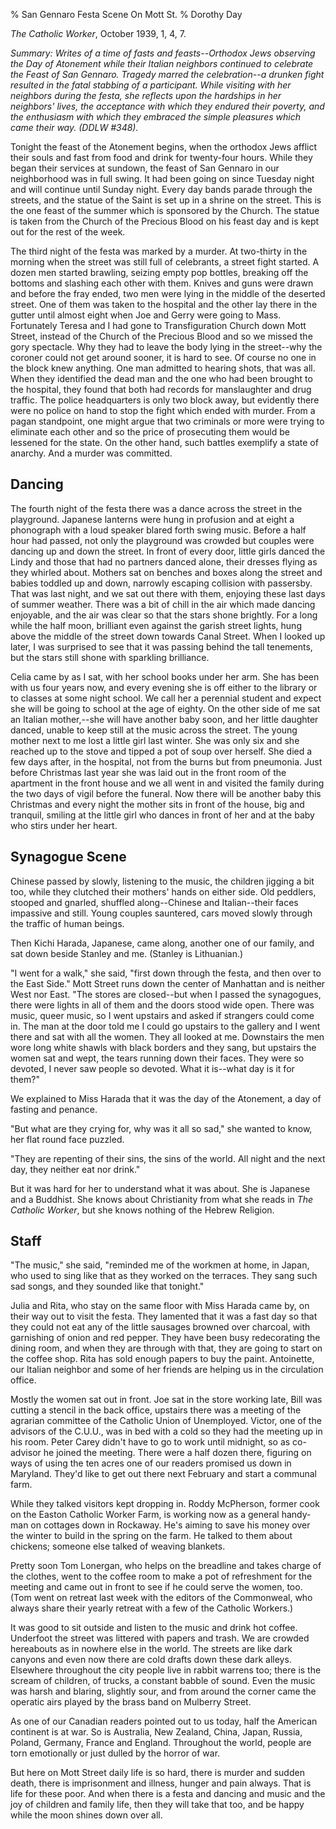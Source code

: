 % San Gennaro Festa Scene On Mott St.
% Dorothy Day

*The Catholic Worker*, October 1939, 1, 4, 7.

*Summary: Writes of a time of fasts and feasts--Orthodox Jews observing
the Day of Atonement while their Italian neighbors continued to
celebrate the Feast of San Gennaro. Tragedy marred the celebration--a
drunken fight resulted in the fatal stabbing of a participant. While
visiting with her neighbors during the festa, she reflects upon the
hardships in her neighbors' lives, the acceptance with which they
endured their poverty, and the enthusiasm with which they embraced the
simple pleasures which came their way. (DDLW \#348).*

Tonight the feast of the Atonement begins, when the orthodox Jews
afflict their souls and fast from food and drink for twenty-four hours.
While they began their services at sundown, the feast of San Gennaro in
our neighborhood was in full swing. It had been going on since Tuesday
night and will continue until Sunday night. Every day bands parade
through the streets, and the statue of the Saint is set up in a shrine
on the street. This is the one feast of the summer which is sponsored by
the Church. The statue is taken from the Church of the Precious Blood on
his feast day and is kept out for the rest of the week.

The third night of the festa was marked by a murder. At two-thirty in
the morning when the street was still full of celebrants, a street fight
started. A dozen men started brawling, seizing empty pop bottles,
breaking off the bottoms and slashing each other with them. Knives and
guns were drawn and before the fray ended, two men were lying in the
middle of the deserted street. One of them was taken to the hospital and
the other lay there in the gutter until almost eight when Joe and Gerry
were going to Mass. Fortunately Teresa and I had gone to Transfiguration
Church down Mott Street, instead of the Church of the Precious Blood and
so we missed the gory spectacle. Why they had to leave the body lying in
the street--why the coroner could not get around sooner, it is hard to
see. Of course no one in the block knew anything. One man admitted to
hearing shots, that was all. When they identified the dead man and the
one who had been brought to the hospital, they found that both had
records for manslaughter and drug traffic. The police headquarters is
only two block away, but evidently there were no police on hand to stop
the fight which ended with murder. From a pagan standpoint, one might
argue that two criminals or more were trying to eliminate each other and
so the price of prosecuting them would be lessened for the state. On the
other hand, such battles exemplify a state of anarchy. And a murder was
committed.

Dancing
-------

The fourth night of the festa there was a dance across the street in the
playground. Japanese lanterns were hung in profusion and at eight a
phonograph with a loud speaker blared forth swing music. Before a half
hour had passed, not only the playground was crowded but couples were
dancing up and down the street. In front of every door, little girls
danced the Lindy and those that had no partners danced alone, their
dresses flying as they whirled about. Mothers sat on benches and boxes
along the street and babies toddled up and down, narrowly escaping
collision with passersby. That was last night, and we sat out there with
them, enjoying these last days of summer weather. There was a bit of
chill in the air which made dancing enjoyable, and the air was clear so
that the stars shone brightly. For a long while the half moon, brilliant
even against the garish street lights, hung above the middle of the
street down towards Canal Street. When I looked up later, I was
surprised to see that it was passing behind the tall tenements, but the
stars still shone with sparkling brilliance.

Celia came by as I sat, with her school books under her arm. She has
been with us four years now, and every evening she is off either to the
library or to classes at some night school. We call her a perennial
student and expect she will be going to school at the age of eighty. On
the other side of me sat an Italian mother,--she will have another baby
soon, and her little daughter danced, unable to keep still at the music
across the street. The young mother next to me lost a little girl last
winter. She was only six and she reached up to the stove and tipped a
pot of soup over herself. She died a few days after, in the hospital,
not from the burns but from pneumonia. Just before Christmas last year
she was laid out in the front room of the apartment in the front house
and we all went in and visited the family during the two days of vigil
before the funeral. Now there will be another baby this Christmas and
every night the mother sits in front of the house, big and tranquil,
smiling at the little girl who dances in front of her and at the baby
who stirs under her heart.

Synagogue Scene
---------------

Chinese passed by slowly, listening to the music, the children jigging a
bit too, while they clutched their mothers' hands on either side. Old
peddlers, stooped and gnarled, shuffled along--Chinese and
Italian--their faces impassive and still. Young couples sauntered, cars
moved slowly through the traffic of human beings.

Then Kichi Harada, Japanese, came along, another one of our family, and
sat down beside Stanley and me. (Stanley is Lithuanian.)

"I went for a walk," she said, "first down through the festa, and then
over to the East Side." Mott Street runs down the center of Manhattan
and is neither West nor East. "The stores are closed--but when I passed
the synagogues, there were lights in all of them and the doors stood
wide open. There was music, queer music, so I went upstairs and asked if
strangers could come in. The man at the door told me I could go upstairs
to the gallery and I went there and sat with all the women. They all
looked at me. Downstairs the men wore long white shawls with black
borders and they sang, but upstairs the women sat and wept, the tears
running down their faces. They were so devoted, I never saw people so
devoted. What it is--what day is it for them?"

We explained to Miss Harada that it was the day of the Atonement, a day
of fasting and penance.

"But what are they crying for, why was it all so sad," she wanted to
know, her flat round face puzzled.

"They are repenting of their sins, the sins of the world. All night and
the next day, they neither eat nor drink."

But it was hard for her to understand what it was about. She is Japanese
and a Buddhist. She knows about Christianity from what she reads in *The
Catholic Worker*, but she knows nothing of the Hebrew Religion.

Staff
-----

"The music," she said, "reminded me of the workmen at home, in Japan,
who used to sing like that as they worked on the terraces. They sang
such sad songs, and they sounded like that tonight."

Julia and Rita, who stay on the same floor with Miss Harada came by, on
their way out to visit the festa. They lamented that it was a fast day
so that they could not eat any of the little sausages browned over
charcoal, with garnishing of onion and red pepper. They have been busy
redecorating the dining room, and when they are through with that, they
are going to start on the coffee shop. Rita has sold enough papers to
buy the paint. Antoinette, our Italian neighbor and some of her friends
are helping us in the circulation office.

Mostly the women sat out in front. Joe sat in the store working late,
Bill was cutting a stencil in the back office, upstairs there was a
meeting of the agrarian committee of the Catholic Union of Unemployed.
Victor, one of the advisors of the C.U.U., was in bed with a cold so
they had the meeting up in his room. Peter Carey didn't have to go to
work until midnight, so as co-advisor he joined the meeting. There were
a half dozen there, figuring on ways of using the ten acres one of our
readers promised us down in Maryland. They'd like to get out there next
February and start a communal farm.

While they talked visitors kept dropping in. Roddy McPherson, former
cook on the Easton Catholic Worker Farm, is working now as a general
handy-man on cottages down in Rockaway. He's aiming to save his money
over the winter to build in the spring on the farm. He talked to them
about chickens; someone else talked of weaving blankets.

Pretty soon Tom Lonergan, who helps on the breadline and takes charge of
the clothes, went to the coffee room to make a pot of refreshment for
the meeting and came out in front to see if he could serve the women,
too. (Tom went on retreat last week with the editors of the Commonweal,
who always share their yearly retreat with a few of the Catholic
Workers.)

It was good to sit outside and listen to the music and drink hot coffee.
Underfoot the street was littered with papers and trash. We are crowded
hereabouts as in nowhere else in the world. The streets are like dark
canyons and even now there are cold drafts down these dark alleys.
Elsewhere throughout the city people live in rabbit warrens too; there
is the scream of children, of trucks, a constant babble of sound. Even
the music was harsh and blaring, slightly sour, and from around the
corner came the operatic airs played by the brass band on Mulberry
Street.

As one of our Canadian readers pointed out to us today, half the
American continent is at war. So is Australia, New Zealand, China,
Japan, Russia, Poland, Germany, France and England. Throughout the
world, people are torn emotionally or just dulled by the horror of war.

But here on Mott Street daily life is so hard, there is murder and
sudden death, there is imprisonment and illness, hunger and pain always.
That is life for these poor. And when there is a festa and dancing and
music and the joy of children and family life, then they will take that
too, and be happy while the moon shines down over all.
